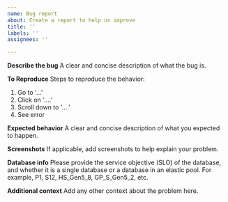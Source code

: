 ```yaml
---
name: Bug report
about: Create a report to help us improve
title: ''
labels: ''
assignees: ''

---
```


**Describe the bug**
A clear and concise description of what the bug is.

**To Reproduce**
Steps to reproduce the behavior:
1. Go to '...'
2. Click on '....'
3. Scroll down to '....'
4. See error

**Expected behavior**
A clear and concise description of what you expected to happen.

**Screenshots**
If applicable, add screenshots to help explain your problem.

**Database info**
Please provide the service objective (SLO) of the database, and whether it is a single database or a database in an elastic pool. For example, P1, S12, HS_Gen5_8, GP_S_Gen5_2, etc.

**Additional context**
Add any other context about the problem here.
